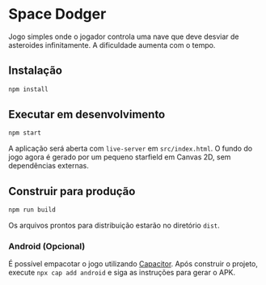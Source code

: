 # Space Dodger

Jogo simples onde o jogador controla uma nave que deve desviar de asteroides infinitamente. A dificuldade aumenta com o tempo.

## Instalação

```bash
npm install
```

## Executar em desenvolvimento

```bash
npm start
```

A aplicação será aberta com `live-server` em `src/index.html`.
O fundo do jogo agora é gerado por um pequeno starfield em
Canvas 2D, sem dependências externas.

## Construir para produção

```bash
npm run build
```

Os arquivos prontos para distribuição estarão no diretório `dist`.

### Android (Opcional)

É possível empacotar o jogo utilizando [Capacitor](https://capacitorjs.com/). Após construir o projeto, execute `npx cap add android` e siga as instruções para gerar o APK.
